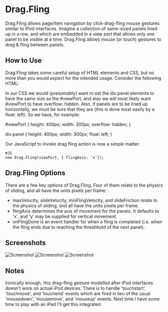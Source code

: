 Drag.Fling
===========

Drag.Fling allows page/item navigation by click-drag-fling mouse gestures similar to iPod interfaces.  Imagine a collection of same-sized panels lined up in a row, and which are embedded in a view port that allows only one panel to be visible at a time.  Drag.Fling allows mouse (or touch) gestures to drag & fling between panels.


How to Use
----------

Drag.Fling takes some careful setup of HTML elements and CSS, but no more than you would expect for the intended usage.  Consider the following HTML:

  <div id="viewPort">
    <div class="panel"></div>
    <div class="panel"></div>
    <div class="panel"></div>
  </div>

In our CSS we would (presumably) want to set the div.panel elements to have the same size as the #viewPort, and also we will most likely want #viewPort to have overflow: hidden.  Also, if panels are to be lined up horizontally, we must be sure that they are (this is done most easily by a float: left).  So we have, for example:

#viewPort {
	height:		400px;
	width:		300px;
	overflow:		hidden;
}

div.panel {
	height:		400px;
	width:		300px;
	float:		left;
}

Our JavaScript to invoke drag fling action is now a simple matter:

	#JS
	new Drag.Fling(viewPort, { flingAxis: 'x'});

Drag.Fling Options
------------------

There are a few key options of Drag.Fling.  Four of them relate to the physics of sliding, and all have the units pixels per frame: .
 * maxVelocity, slideVelocity, minFlingVelocity, and slideFriction relate to the physics of sliding, and all have the units pixels per frame.
 * flingAxis determines the axis of movement for the panels.  It defaults to 'x', and 'y' may be supplied for vertical movement.
 * onFlingDone is an event handler for when a fling is completed (i.e. when the fling ends due to reaching the threshhold of the next panel).

Screenshots
-----------

![Screenshot](http://www.jpl-consulting.com/projects/MooTools/Drag.Fling/ScreenShots/DragFling1.gif)
![Screenshot](http://www.jpl-consulting.com/projects/MooTools/Drag.Fling/ScreenShots/DragFling2.gif)
![Screenshot](http://www.jpl-consulting.com/projects/MooTools/Drag.Fling/ScreenShots/DragFling3.gif)

Notes
-----

Ironically enough, this drag-fling gesture modelled after iPod interfaces doesn't work on actual iPod devices.  There is to handle 'touchstart', 'touchmove', and 'touchend' events which are fired in lieu of the usual 'mousedown', 'mousemove', and 'mouseup' events.  Next time I have some time to play with an iPad I'll get this integrated.